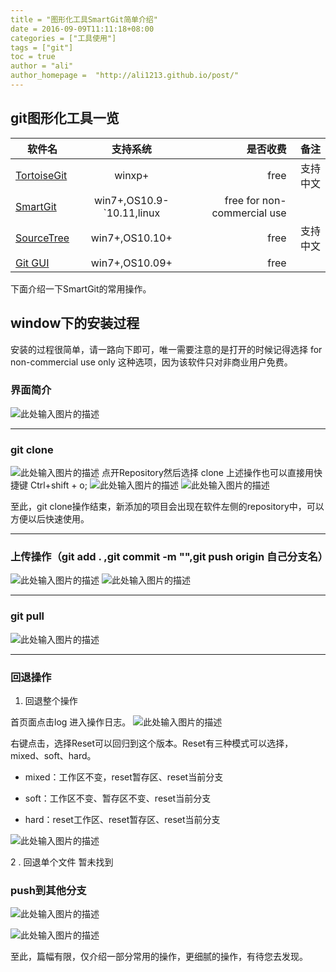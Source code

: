 ```yaml
---
title = "图形化工具SmartGit简单介绍"
date = 2016-09-09T11:11:18+08:00
categories = ["工具使用"]
tags = ["git"]
toc = true
author = "ali"
author_homepage =  "http://ali1213.github.io/post/"
---
```



## git图形化工具一览

| 软件名        | 支持系统           | 是否收费  |备注|
| ------------- |:-------------:| -----:|------:|
| [TortoiseGit][1]      | winxp+ | free |支持中文|
| [SmartGit][2]      | win7+,OS10.9-`10.11,linux    |free for non-commercial use    ||
| [SourceTree][3] | win7+,OS10.10+      |    free |支持中文|
| [Git GUI][4] | win7+,OS10.09+      |    free |||

下面介绍一下SmartGit的常用操作。
## window下的安装过程
安装的过程很简单，请一路向下即可，唯一需要注意的是打开的时候记得选择
for non-commercial use only 这种选项，因为该软件只对非商业用户免费。


<!-- more -->

### 界面简介
![此处输入图片的描述][5]

***


### git clone
![此处输入图片的描述][6]
点开Repository然后选择 clone
上述操作也可以直接用快捷键 Ctrl+shift + o;
![此处输入图片的描述][7]
![此处输入图片的描述][8]

至此，git clone操作结束，新添加的项目会出现在软件左侧的repository中，可以方便以后快速使用。

***

### 上传操作（git add . ,git commit -m "",git push origin 自己分支名）

![此处输入图片的描述][9]
![此处输入图片的描述][10]

***


### git pull

![此处输入图片的描述][11]

***

### 回退操作

1. 回退整个操作

首页面点击log 进入操作日志。
![此处输入图片的描述][12]

右键点击，选择Reset可以回归到这个版本。Reset有三种模式可以选择，mixed、soft、hard。

- mixed：工作区不变，reset暂存区、reset当前分支

- soft：工作区不变、暂存区不变、reset当前分支

- hard：reset工作区、reset暂存区、reset当前分支


![此处输入图片的描述][13]



2 . 回退单个文件
暂未找到

### push到其他分支

![此处输入图片的描述][14]

![此处输入图片的描述][15]





至此，篇幅有限，仅介绍一部分常用的操作，更细腻的操作，有待您去发现。


  [1]: https://tortoisegit.org/about/
  [2]: http://www.syntevo.com/smartgit/download
  [3]: https://www.sourcetreeapp.com/
  [4]: https://desktop.github.com/
  [5]: http://o92fjw7pr.bkt.clouddn.com/15.png
  [6]: http://o92fjw7pr.bkt.clouddn.com/7.png
  [7]: http://o92fjw7pr.bkt.clouddn.com/8.png
  [8]: http://o92fjw7pr.bkt.clouddn.com/9.png
  [9]: http://o92fjw7pr.bkt.clouddn.com/11.png
  [10]: http://o92fjw7pr.bkt.clouddn.com/12.png
  [11]: http://o92fjw7pr.bkt.clouddn.com/13.png
  [12]: http://o92fjw7pr.bkt.clouddn.com/21.png
  [13]: http://o92fjw7pr.bkt.clouddn.com/22.png
  [14]: http://o92fjw7pr.bkt.clouddn.com/23.png
  [15]: http://o92fjw7pr.bkt.clouddn.com/24.png
